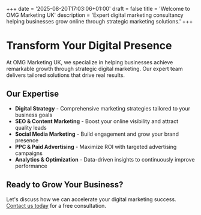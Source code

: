 +++
date = '2025-08-20T17:03:06+01:00'
draft = false
title = 'Welcome to OMG Marketing UK'
description = 'Expert digital marketing consultancy helping businesses grow online through strategic marketing solutions.'
+++

# Transform Your Digital Presence

At OMG Marketing UK, we specialize in helping businesses achieve remarkable growth through strategic digital marketing. Our expert team delivers tailored solutions that drive real results.

## Our Expertise

- **Digital Strategy** - Comprehensive marketing strategies tailored to your business goals
- **SEO & Content Marketing** - Boost your online visibility and attract quality leads  
- **Social Media Marketing** - Build engagement and grow your brand presence
- **PPC & Paid Advertising** - Maximize ROI with targeted advertising campaigns
- **Analytics & Optimization** - Data-driven insights to continuously improve performance

## Ready to Grow Your Business?

Let's discuss how we can accelerate your digital marketing success. [Contact us today](/contact) for a free consultation.
